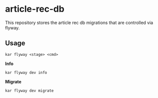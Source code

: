 # article-rec-db

This repository stores the article rec db migrations that are controlled via flyway.


## Usage

```
kar flyway <stage> <cmd>
```

**Info**

```
kar flyway dev info
```

**Migrate**

```
kar flyway dev migrate
```


